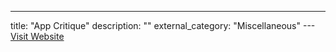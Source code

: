 ---
title: "App Critique"
description: ""
external_category: "Miscellaneous"
---[Visit Website](https://appcritique.boozallen.com/)

